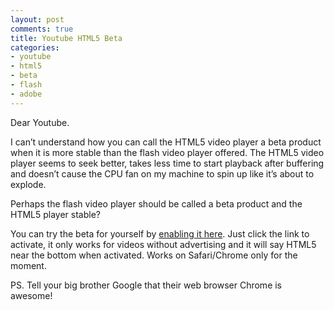 ```yaml
---
layout: post
comments: true
title: Youtube HTML5 Beta
categories:
- youtube
- html5
- beta
- flash
- adobe
---
```

Dear Youtube.

I can’t understand how you can call the HTML5 video player a beta product when it is more stable than the flash video player offered. The HTML5 video player seems to seek better, takes less time to start playback after buffering and doesn’t cause the CPU fan on my machine to spin up like it’s about to explode.

Perhaps the flash video player should be called a beta product and the HTML5 player stable?

You can try the beta for yourself by [enabling it here](http://youtube.com/html5). Just click the link to activate, it only works for videos without advertising and it will say HTML5 near the bottom when activated. Works on Safari/Chrome only for the moment.

PS. Tell your big brother Google that their web browser Chrome is awesome!
